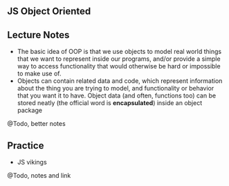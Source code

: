 ## JS Object Oriented

## Lecture Notes

- The basic idea of OOP is that we use objects to model real world things that we want to represent inside our programs, and/or provide a simple way to access functionality that would otherwise be hard or impossible to make use of.
- Objects can contain related data and code, which represent information about the thing you are trying to model, and functionality or behavior that you want it to have. Object data (and often, functions too) can be stored neatly (the official word is **encapsulated**) inside an object package

@Todo, better notes

## Practice

- JS vikings

@Todo, notes and link